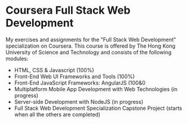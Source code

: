 # Coursera Full Stack Web Development

My exercises and assignments for the "Full Stack Web Development" specialization on Coursera.
This course is offered by The Hong Kong University of Science and Technology and consists of the following modules:
- HTML, CSS & Javascript (100%)
- Front-End Web UI Frameworks and Tools (100%)
- Front-End JavaScript Frameworks: AngularJS (100&0
- Multiplatform Mobile App Development with Web Technologies (in progress)
- Server-side Development with NodeJS (in progress)
- Full Stack Web Development Specialization Capstone Project (starts when all the others are completed)
